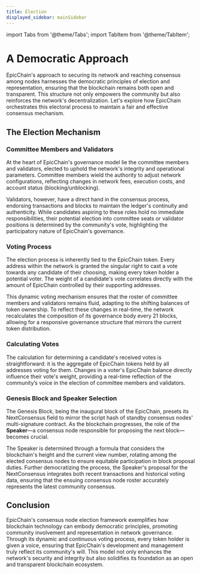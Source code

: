 ```yaml
---
title: Election
displayed_sidebar: mainSidebar
---
```


import Tabs from '@theme/Tabs';
import TabItem from '@theme/TabItem';



# A Democratic Approach

EpicChain's approach to securing its network and reaching consensus among nodes harnesses the democratic principles of election and representation, ensuring that the blockchain remains both open and transparent. This structure not only empowers the community but also reinforces the network's decentralization. Let's explore how EpicChain orchestrates this electoral process to maintain a fair and effective consensus mechanism.

## The Election Mechanism

### Committee Members and Validators

At the heart of EpicChain's governance model lie the committee members and validators, elected to uphold the network's integrity and operational parameters. Committee members wield the authority to adjust network configurations, reflecting changes in network fees, execution costs, and account status (blocking/unblocking). 

Validators, however, have a direct hand in the consensus process, endorsing transactions and blocks to maintain the ledger's continuity and authenticity. While candidates aspiring to these roles hold no immediate responsibilities, their potential election into committee seats or validator positions is determined by the community's vote, highlighting the participatory nature of EpicChain's governance.

### Voting Process

The election process is inherently tied to the EpicChain token. Every address within the network is granted the singular right to cast a vote towards any candidate of their choosing, making every token holder a potential voter. The weight of a candidate's vote correlates directly with the amount of EpicChain controlled by their supporting addresses.

This dynamic voting mechanism ensures that the roster of committee members and validators remains fluid, adapting to the shifting balances of token ownership. To reflect these changes in real-time, the network recalculates the composition of its governance body every 21 blocks, allowing for a responsive governance structure that mirrors the current token distribution.

### Calculating Votes

The calculation for determining a candidate's received votes is straightforward: it is the aggregate of EpicChain tokens held by all addresses voting for them. Changes in a voter's EpicChain balance directly influence their vote's weight, providing a real-time reflection of the community’s voice in the election of committee members and validators.

### Genesis Block and Speaker Selection

The Genesis Block, being the inaugural block of the EpicChain, presets its NextConsensus field to mirror the script hash of standby consensus nodes' multi-signature contract. As the blockchain progresses, the role of the **Speaker**—a consensus node responsible for proposing the next block—becomes crucial. 

The Speaker is determined through a formula that considers the blockchain's height and the current view number, rotating among the elected consensus nodes to ensure equitable participation in block proposal duties. Further democratizing the process, the Speaker's proposal for the NextConsensus integrates both recent transactions and historical voting data, ensuring that the ensuing consensus node roster accurately represents the latest community consensus.

## Conclusion

EpicChain's consensus node election framework exemplifies how blockchain technology can embody democratic principles, promoting community involvement and representation in network governance. Through its dynamic and continuous voting process, every token holder is given a voice, ensuring that EpicChain's development and management truly reflect its community's will. This model not only enhances the network's security and integrity but also solidifies its foundation as an open and transparent blockchain ecosystem.





<br/>